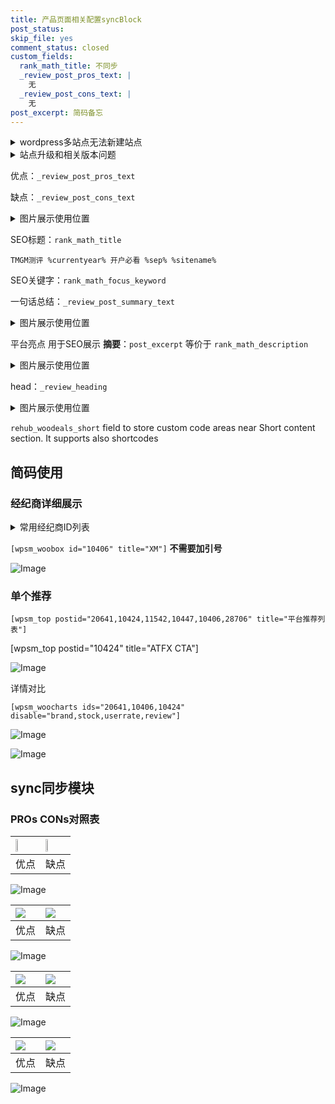 ```yaml
---
title: 产品页面相关配置syncBlock
post_status: 
skip_file: yes
comment_status: closed
custom_fields:
  rank_math_title: 不同步
  _review_post_pros_text: |
    无
  _review_post_cons_text: |
    无
post_excerpt: 简码备忘
---
```

<details><summary>wordpress多站点无法新建站点</summary>

<li>和报错需要清理cookies一样的原因</li>
<li>wp-config.php里面<code>define( 'SUBDOMAIN_INSTALL', false );//子域名安装</code></li>
<li>新建子站点是用<code>define( 'SUBDOMAIN_INSTALL', true);//子域名安装</code> 完成以后，改成<code>false</code></li>
</details>

<details><summary>站点升级和相关版本问题</summary>

<p>wordpress：5.9.9
woocommerce：7.5.1
出现问题的地方：主题选项里面>><strong>Product layout >>compact style</strong></p>
<p>如何出现没有用过的字段 导致无法保存。先导出配置 然后进行修改，后面再次恢复即可。</p>
<p>出现部分字段无法显示时，需要返回默认布局后，对产品进行保存就好了。</p>
<p></p>
</details>

优点：`_review_post_pros_text`

缺点：`_review_post_cons_text`

<details><summary>图片展示使用位置</summary>

<img src="https://prod-files-secure.s3.us-west-2.amazonaws.com/39ed1227-6d7d-4570-be36-9ccd4a2c4241/f51d3d83-55d4-4bdf-9604-f37ec77ab556/Untitled.png?X-Amz-Algorithm=AWS4-HMAC-SHA256&X-Amz-Content-Sha256=UNSIGNED-PAYLOAD&X-Amz-Credential=ASIAZI2LB4665ABC64XP%2F20250216%2Fus-west-2%2Fs3%2Faws4_request&X-Amz-Date=20250216T225522Z&X-Amz-Expires=3600&X-Amz-Security-Token=IQoJb3JpZ2luX2VjED4aCXVzLXdlc3QtMiJHMEUCIFYHGZa5A8UwMXdz3AOi2CYZY2RoflEsqH%2BMy7GGPd7QAiEAvk92FQp7RZJslBahIjioc1DLhdnz93To1fgQGrFKvP4q%2FwMIZxAAGgw2Mzc0MjMxODM4MDUiDKZ1zAilgA5dPJ7xVyrcA1Fz5gLIPNdRUE2fNCHrf8QIrxJMn4QxflCcpduMoGQ%2FQRPmlXW7XbIVEwcmbE9gqOaBfAt2s97l3jFM10QXZMr5x%2ByWow3iRADXV5ZoSQ3OcgzVqypHmxgXGjP3%2FDQRRX4HPtqH3lixfuqvW9icSbAZ2pZqKgtAA52kj1SCI6CfNDJjnFitfmuQodB6vSCrb1nFF6m1IaZQ4BAdZ4klw3ydjhltgT6jEU1k018qP9Z%2BtPodVLhNHvmO3BYBYARr2O7SJfGru8O81y1wzNQjQCOphFh6361iZg1v4B3ULhJGiarIvjJLNkVYQBDD1G2DIyMRdLngvj59zipyrjo4a6lt0%2Fce8gqFxJQNRoF6Ln0puNJ1%2BJ96SF%2FSoPYIjjvNw3jmWQCaOaBiV0g9IQZrTlmo1%2F%2B8ilF11n4Rzvwv9RoKhG37wEutaT%2FQNqskLUdqcj5FQyo9qyf7PXqpenwURw1sprkEvWh624EIYBFfw%2F9c%2F3z3urQGA4IUiDmIm%2BiD7F34rZ298Q%2BQG%2Ba4%2FRsSdN7zBumTqlAekV7nsw3LayPYK4N1OdOkABYJEgx3ItAeMLLLB%2BMQ8jG8TNBxwmKJz9f3m0NVjMtopD%2Bb8zNYwHoDeBxNQ5OxeBhzzQFmMI%2FHyb0GOqUBc5LWbje6OerXB63RjnztE9UszD0dnnr1Ef%2BxlVZSmOEbU6woBNL6DmyQweZAWKWzDRmZe9ANuKtXAH%2Bw4CPjfE4uKcP93laW0VTjyUwuZhNs%2BMy%2Bt6zuGmrf%2FeUPDV7mKHfPM3CciSBjf3lxUY5tUeC4aISVNdVfbfx5hqTFR6UNQt%2B2cbMJHTvl67hhw2PxxGpanh19maEXO7dovGNFqkRIb0C%2F&X-Amz-Signature=b721f13d5f22b414164806d9362e2d9a20f500d38fb0f01846830d5ea2f2f401&X-Amz-SignedHeaders=host&x-id=GetObject" alt="Image">
</details>

SEO标题：`rank_math_title`

`TMGM测评 %currentyear% 开户必看 %sep% %sitename%`

SEO关键字：`rank_math_focus_keyword`

一句话总结：`_review_post_summary_text`

<details><summary>图片展示使用位置</summary>

<img src="https://prod-files-secure.s3.us-west-2.amazonaws.com/39ed1227-6d7d-4570-be36-9ccd4a2c4241/4b96a922-296c-4f4e-8630-d1c870cbce01/Untitled.png?X-Amz-Algorithm=AWS4-HMAC-SHA256&X-Amz-Content-Sha256=UNSIGNED-PAYLOAD&X-Amz-Credential=ASIAZI2LB4663YNDAGDI%2F20250216%2Fus-west-2%2Fs3%2Faws4_request&X-Amz-Date=20250216T225522Z&X-Amz-Expires=3600&X-Amz-Security-Token=IQoJb3JpZ2luX2VjED4aCXVzLXdlc3QtMiJGMEQCIEYbTD0TIfl5AgKSHH7HnnS%2FFTfFRjD3Rvq0ye9ZYZ66AiAO%2F%2FDYMIBM1RxTG%2Bh1x2XmZmnQFOvfAXEKYQ%2F5sy8mESr%2FAwhnEAAaDDYzNzQyMzE4MzgwNSIMYc5vpUbeAqz89dsDKtwD7gcH3GAxF3qKgfZKumjkuL9BqxGG92T2eLNIoXn8K6ROlbcuIuunzbz1IVrCivO7SMCv4hx%2Fi2BfpYxDl8DSjzqiZcbUki2%2B7kh1QCCV1CSIzkV%2FZh38oDhF4hVphDXMVMElE57rGRqdUQtsPHb3MbHqdOyj4OLUkocA3VWNhct9izm0%2BAcdgPK0awNRmvJjMbW4BVLqSAtQCm8uLnGdWDztVuCwM6yCdwOD7HUsSpMk9WgR2IxEBW%2BeVRBN0SFnUTrS0RAu2cElA4mBEHcNF1sFTvV5DtMWyxnhrkhf%2Fx6a8rgh1ewcdv0%2B6iPJPgBo4hmBn04UxzxcSzpEPKPpJXBJXjZWnZRMmlR84GxjrPtLowTd%2FC%2BSnXMbFYXJ8gQ3YcVM4bwcRG%2Fr1gdS0%2Fdekzu82qsIw8at2YrmU%2BD78eWuwObxT0nmomcwuiO1tejvca9MdPuZRWxcSgNu71S8rczuTc7TNN4UrDwwKm9MmSrYn2vqICxSy8AyGhRL2urW%2FusHu7zSA84Ktrw9ZVNUj38I1R7JPlC13dr2JcVyjrTjfF6FmqmDZ6cBgaZQlkVQAWYTDH1q9v5Wc53IUAJuiaNNx0jm20dWrTSXlYw%2B52viteeFaYifa%2Fb%2BHJUwpcfJvQY6pgHa1m%2BQ9V9zH2g9%2FX2JfRv7xaz4i3Irpd%2FSDT6YYH9fMrpjmR9%2FqficASdcl59vEcOelhDJSgIzBuBqb%2Fd9ZQH%2BMeckQFDH23g7yHgrULmMXf6eEva7nIhaTYEtpbxexrIxjgmqybn9jh1Jtxeuhh4GxcgJ4j7AQPBuyRsTpplbHM7TwhEtwfKZvgNV%2Fr1XAP534LUEPk0LQJOS0uXeanPfk4sUho06&X-Amz-Signature=837c4be534fc6565a7c5ee2adbd90cf2f77b947e10338b8eb64d03151dc3139b&X-Amz-SignedHeaders=host&x-id=GetObject" alt="Image">
</details>

平台亮点 用于SEO展示 **摘要**：`post_excerpt`  等价于 `rank_math_description`

<details><summary>图片展示使用位置</summary>

<img src="https://prod-files-secure.s3.us-west-2.amazonaws.com/39ed1227-6d7d-4570-be36-9ccd4a2c4241/1ee11f63-b60a-4dfe-a7a7-d58ff23b5d88/Untitled.png?X-Amz-Algorithm=AWS4-HMAC-SHA256&X-Amz-Content-Sha256=UNSIGNED-PAYLOAD&X-Amz-Credential=ASIAZI2LB46665TRAMXQ%2F20250216%2Fus-west-2%2Fs3%2Faws4_request&X-Amz-Date=20250216T225523Z&X-Amz-Expires=3600&X-Amz-Security-Token=IQoJb3JpZ2luX2VjED4aCXVzLXdlc3QtMiJIMEYCIQD0G%2Fg2WpdJeRWIQ60Aaz62lr8YJKbVG7pAbrKZr878dAIhAMSiXcWcVS%2BkFzsDi5VT%2Bm7UFDOIPx2pcXtavJN0GpclKv8DCGcQABoMNjM3NDIzMTgzODA1IgwiLqx1K%2FhIKnKRvgsq3APFDPW4Rs93zPb9VEjtT6ks%2F7LnNRUKKGTwblRhbuMCI754CaGM2OL0gGLR8GBfSbE%2FJVQykduTnxgCRCUS9P7Z059ppddC10ZQDJ2Sfs%2BOnDGL8qYAfTSU6His9zCgHYQkKTJ8GuNxfbFEBVMBUBmSrYDhYCG5HUz5mJhxdDTdNWOj8l5oiwgbjKi%2BcajVkHNyfogKjik520H6q4vtdjp%2F1Pov2lrMunt5wRK69%2BqscEcgaYj51XokVzueukavPnjFdc6XjKejAZ1tL282dgjaVS9XcHB2cg8Y9qfecoR1shCecUPinHqaS2wJAg6%2FNDvbeIJTxIa%2FEp8zA%2BOWIiy9efv4tbO1CZL7%2FH3dNjmCrozCRv52unbeTOWbc3GvaKxWwceNd4gnMHfAPbP70xqYrCDmJGwgcgaGAN%2F%2BoFXGeJLVBdZDiJBJux6YsFAprYytayeT%2BBpYveWfow9yqXk3KD4LhqSqiZigFrYgljTbpzz79etvD5iLSmCAgNggNY292Ec3fra09Vy6WPU7x8ePD7xKRyAcshlBu3VXldvXBxEHWYX5sdKa%2FO6V37j1SXAgGYxQjgQD%2BgbZ1LNGwclLSy4m0IRjxKBoIZsXSx%2F8B9v5rfFWZVZE3qEyaTD6xsm9BjqkAeu6nlT2l380HqKz4GfumxIP3jZqH3TiBQw%2Fnrxj%2Fb2w2ZRTUFNCv8izCcQlvZ%2F9BF5PhsJKrY4es8lizhH%2BZCQHtLI0jcupp7HP9AIDN7luEU7GFfrSji%2F9zQHs1VKmRAfo23bjQLH9GAG9fQrkyva1xblj45kY1SDHkw%2FAd5ZbFwK0z2qKS%2B8JS1qX3t0BwnmUkSikVYwgnP5i%2B%2Btg%2FNGKyaMT&X-Amz-Signature=522314ea786accf0239b7987840d999fd2d3a559920ae7ad9e4916ed9b7066db&X-Amz-SignedHeaders=host&x-id=GetObject" alt="Image">
<img src="https://prod-files-secure.s3.us-west-2.amazonaws.com/39ed1227-6d7d-4570-be36-9ccd4a2c4241/ad4118b5-78d8-4fbe-801e-3b29b5d99c01/Untitled.png?X-Amz-Algorithm=AWS4-HMAC-SHA256&X-Amz-Content-Sha256=UNSIGNED-PAYLOAD&X-Amz-Credential=ASIAZI2LB46665TRAMXQ%2F20250216%2Fus-west-2%2Fs3%2Faws4_request&X-Amz-Date=20250216T225523Z&X-Amz-Expires=3600&X-Amz-Security-Token=IQoJb3JpZ2luX2VjED4aCXVzLXdlc3QtMiJIMEYCIQD0G%2Fg2WpdJeRWIQ60Aaz62lr8YJKbVG7pAbrKZr878dAIhAMSiXcWcVS%2BkFzsDi5VT%2Bm7UFDOIPx2pcXtavJN0GpclKv8DCGcQABoMNjM3NDIzMTgzODA1IgwiLqx1K%2FhIKnKRvgsq3APFDPW4Rs93zPb9VEjtT6ks%2F7LnNRUKKGTwblRhbuMCI754CaGM2OL0gGLR8GBfSbE%2FJVQykduTnxgCRCUS9P7Z059ppddC10ZQDJ2Sfs%2BOnDGL8qYAfTSU6His9zCgHYQkKTJ8GuNxfbFEBVMBUBmSrYDhYCG5HUz5mJhxdDTdNWOj8l5oiwgbjKi%2BcajVkHNyfogKjik520H6q4vtdjp%2F1Pov2lrMunt5wRK69%2BqscEcgaYj51XokVzueukavPnjFdc6XjKejAZ1tL282dgjaVS9XcHB2cg8Y9qfecoR1shCecUPinHqaS2wJAg6%2FNDvbeIJTxIa%2FEp8zA%2BOWIiy9efv4tbO1CZL7%2FH3dNjmCrozCRv52unbeTOWbc3GvaKxWwceNd4gnMHfAPbP70xqYrCDmJGwgcgaGAN%2F%2BoFXGeJLVBdZDiJBJux6YsFAprYytayeT%2BBpYveWfow9yqXk3KD4LhqSqiZigFrYgljTbpzz79etvD5iLSmCAgNggNY292Ec3fra09Vy6WPU7x8ePD7xKRyAcshlBu3VXldvXBxEHWYX5sdKa%2FO6V37j1SXAgGYxQjgQD%2BgbZ1LNGwclLSy4m0IRjxKBoIZsXSx%2F8B9v5rfFWZVZE3qEyaTD6xsm9BjqkAeu6nlT2l380HqKz4GfumxIP3jZqH3TiBQw%2Fnrxj%2Fb2w2ZRTUFNCv8izCcQlvZ%2F9BF5PhsJKrY4es8lizhH%2BZCQHtLI0jcupp7HP9AIDN7luEU7GFfrSji%2F9zQHs1VKmRAfo23bjQLH9GAG9fQrkyva1xblj45kY1SDHkw%2FAd5ZbFwK0z2qKS%2B8JS1qX3t0BwnmUkSikVYwgnP5i%2B%2Btg%2FNGKyaMT&X-Amz-Signature=5f3337c0f3fd71e30d6fe914a9b2763cae4d6e20a908cb7be9ad2e87f894432d&X-Amz-SignedHeaders=host&x-id=GetObject" alt="Image">
<img src="https://prod-files-secure.s3.us-west-2.amazonaws.com/39ed1227-6d7d-4570-be36-9ccd4a2c4241/a38cf7c9-a79c-4b64-9e94-13589fe0758b/Untitled.png?X-Amz-Algorithm=AWS4-HMAC-SHA256&X-Amz-Content-Sha256=UNSIGNED-PAYLOAD&X-Amz-Credential=ASIAZI2LB46665TRAMXQ%2F20250216%2Fus-west-2%2Fs3%2Faws4_request&X-Amz-Date=20250216T225523Z&X-Amz-Expires=3600&X-Amz-Security-Token=IQoJb3JpZ2luX2VjED4aCXVzLXdlc3QtMiJIMEYCIQD0G%2Fg2WpdJeRWIQ60Aaz62lr8YJKbVG7pAbrKZr878dAIhAMSiXcWcVS%2BkFzsDi5VT%2Bm7UFDOIPx2pcXtavJN0GpclKv8DCGcQABoMNjM3NDIzMTgzODA1IgwiLqx1K%2FhIKnKRvgsq3APFDPW4Rs93zPb9VEjtT6ks%2F7LnNRUKKGTwblRhbuMCI754CaGM2OL0gGLR8GBfSbE%2FJVQykduTnxgCRCUS9P7Z059ppddC10ZQDJ2Sfs%2BOnDGL8qYAfTSU6His9zCgHYQkKTJ8GuNxfbFEBVMBUBmSrYDhYCG5HUz5mJhxdDTdNWOj8l5oiwgbjKi%2BcajVkHNyfogKjik520H6q4vtdjp%2F1Pov2lrMunt5wRK69%2BqscEcgaYj51XokVzueukavPnjFdc6XjKejAZ1tL282dgjaVS9XcHB2cg8Y9qfecoR1shCecUPinHqaS2wJAg6%2FNDvbeIJTxIa%2FEp8zA%2BOWIiy9efv4tbO1CZL7%2FH3dNjmCrozCRv52unbeTOWbc3GvaKxWwceNd4gnMHfAPbP70xqYrCDmJGwgcgaGAN%2F%2BoFXGeJLVBdZDiJBJux6YsFAprYytayeT%2BBpYveWfow9yqXk3KD4LhqSqiZigFrYgljTbpzz79etvD5iLSmCAgNggNY292Ec3fra09Vy6WPU7x8ePD7xKRyAcshlBu3VXldvXBxEHWYX5sdKa%2FO6V37j1SXAgGYxQjgQD%2BgbZ1LNGwclLSy4m0IRjxKBoIZsXSx%2F8B9v5rfFWZVZE3qEyaTD6xsm9BjqkAeu6nlT2l380HqKz4GfumxIP3jZqH3TiBQw%2Fnrxj%2Fb2w2ZRTUFNCv8izCcQlvZ%2F9BF5PhsJKrY4es8lizhH%2BZCQHtLI0jcupp7HP9AIDN7luEU7GFfrSji%2F9zQHs1VKmRAfo23bjQLH9GAG9fQrkyva1xblj45kY1SDHkw%2FAd5ZbFwK0z2qKS%2B8JS1qX3t0BwnmUkSikVYwgnP5i%2B%2Btg%2FNGKyaMT&X-Amz-Signature=735a4f5234d50760c4e69e7917b70c22e4b213e31c0a1a1c02134ec8accebcf6&X-Amz-SignedHeaders=host&x-id=GetObject" alt="Image">
<img src="https://prod-files-secure.s3.us-west-2.amazonaws.com/39ed1227-6d7d-4570-be36-9ccd4a2c4241/7da6fc1e-d2ac-42ae-8c75-cb5749aa18f6/Untitled.png?X-Amz-Algorithm=AWS4-HMAC-SHA256&X-Amz-Content-Sha256=UNSIGNED-PAYLOAD&X-Amz-Credential=ASIAZI2LB46665TRAMXQ%2F20250216%2Fus-west-2%2Fs3%2Faws4_request&X-Amz-Date=20250216T225523Z&X-Amz-Expires=3600&X-Amz-Security-Token=IQoJb3JpZ2luX2VjED4aCXVzLXdlc3QtMiJIMEYCIQD0G%2Fg2WpdJeRWIQ60Aaz62lr8YJKbVG7pAbrKZr878dAIhAMSiXcWcVS%2BkFzsDi5VT%2Bm7UFDOIPx2pcXtavJN0GpclKv8DCGcQABoMNjM3NDIzMTgzODA1IgwiLqx1K%2FhIKnKRvgsq3APFDPW4Rs93zPb9VEjtT6ks%2F7LnNRUKKGTwblRhbuMCI754CaGM2OL0gGLR8GBfSbE%2FJVQykduTnxgCRCUS9P7Z059ppddC10ZQDJ2Sfs%2BOnDGL8qYAfTSU6His9zCgHYQkKTJ8GuNxfbFEBVMBUBmSrYDhYCG5HUz5mJhxdDTdNWOj8l5oiwgbjKi%2BcajVkHNyfogKjik520H6q4vtdjp%2F1Pov2lrMunt5wRK69%2BqscEcgaYj51XokVzueukavPnjFdc6XjKejAZ1tL282dgjaVS9XcHB2cg8Y9qfecoR1shCecUPinHqaS2wJAg6%2FNDvbeIJTxIa%2FEp8zA%2BOWIiy9efv4tbO1CZL7%2FH3dNjmCrozCRv52unbeTOWbc3GvaKxWwceNd4gnMHfAPbP70xqYrCDmJGwgcgaGAN%2F%2BoFXGeJLVBdZDiJBJux6YsFAprYytayeT%2BBpYveWfow9yqXk3KD4LhqSqiZigFrYgljTbpzz79etvD5iLSmCAgNggNY292Ec3fra09Vy6WPU7x8ePD7xKRyAcshlBu3VXldvXBxEHWYX5sdKa%2FO6V37j1SXAgGYxQjgQD%2BgbZ1LNGwclLSy4m0IRjxKBoIZsXSx%2F8B9v5rfFWZVZE3qEyaTD6xsm9BjqkAeu6nlT2l380HqKz4GfumxIP3jZqH3TiBQw%2Fnrxj%2Fb2w2ZRTUFNCv8izCcQlvZ%2F9BF5PhsJKrY4es8lizhH%2BZCQHtLI0jcupp7HP9AIDN7luEU7GFfrSji%2F9zQHs1VKmRAfo23bjQLH9GAG9fQrkyva1xblj45kY1SDHkw%2FAd5ZbFwK0z2qKS%2B8JS1qX3t0BwnmUkSikVYwgnP5i%2B%2Btg%2FNGKyaMT&X-Amz-Signature=13b55bb2cae1879f64110d046c4b09fd5fe52ad62032a11b62b9aa3b1773cdcd&X-Amz-SignedHeaders=host&x-id=GetObject" alt="Image">
<img src="https://prod-files-secure.s3.us-west-2.amazonaws.com/39ed1227-6d7d-4570-be36-9ccd4a2c4241/7e97f40a-eaee-47f5-b2f9-475f96808fa7/Untitled.png?X-Amz-Algorithm=AWS4-HMAC-SHA256&X-Amz-Content-Sha256=UNSIGNED-PAYLOAD&X-Amz-Credential=ASIAZI2LB46665TRAMXQ%2F20250216%2Fus-west-2%2Fs3%2Faws4_request&X-Amz-Date=20250216T225523Z&X-Amz-Expires=3600&X-Amz-Security-Token=IQoJb3JpZ2luX2VjED4aCXVzLXdlc3QtMiJIMEYCIQD0G%2Fg2WpdJeRWIQ60Aaz62lr8YJKbVG7pAbrKZr878dAIhAMSiXcWcVS%2BkFzsDi5VT%2Bm7UFDOIPx2pcXtavJN0GpclKv8DCGcQABoMNjM3NDIzMTgzODA1IgwiLqx1K%2FhIKnKRvgsq3APFDPW4Rs93zPb9VEjtT6ks%2F7LnNRUKKGTwblRhbuMCI754CaGM2OL0gGLR8GBfSbE%2FJVQykduTnxgCRCUS9P7Z059ppddC10ZQDJ2Sfs%2BOnDGL8qYAfTSU6His9zCgHYQkKTJ8GuNxfbFEBVMBUBmSrYDhYCG5HUz5mJhxdDTdNWOj8l5oiwgbjKi%2BcajVkHNyfogKjik520H6q4vtdjp%2F1Pov2lrMunt5wRK69%2BqscEcgaYj51XokVzueukavPnjFdc6XjKejAZ1tL282dgjaVS9XcHB2cg8Y9qfecoR1shCecUPinHqaS2wJAg6%2FNDvbeIJTxIa%2FEp8zA%2BOWIiy9efv4tbO1CZL7%2FH3dNjmCrozCRv52unbeTOWbc3GvaKxWwceNd4gnMHfAPbP70xqYrCDmJGwgcgaGAN%2F%2BoFXGeJLVBdZDiJBJux6YsFAprYytayeT%2BBpYveWfow9yqXk3KD4LhqSqiZigFrYgljTbpzz79etvD5iLSmCAgNggNY292Ec3fra09Vy6WPU7x8ePD7xKRyAcshlBu3VXldvXBxEHWYX5sdKa%2FO6V37j1SXAgGYxQjgQD%2BgbZ1LNGwclLSy4m0IRjxKBoIZsXSx%2F8B9v5rfFWZVZE3qEyaTD6xsm9BjqkAeu6nlT2l380HqKz4GfumxIP3jZqH3TiBQw%2Fnrxj%2Fb2w2ZRTUFNCv8izCcQlvZ%2F9BF5PhsJKrY4es8lizhH%2BZCQHtLI0jcupp7HP9AIDN7luEU7GFfrSji%2F9zQHs1VKmRAfo23bjQLH9GAG9fQrkyva1xblj45kY1SDHkw%2FAd5ZbFwK0z2qKS%2B8JS1qX3t0BwnmUkSikVYwgnP5i%2B%2Btg%2FNGKyaMT&X-Amz-Signature=2daea0e44489799a9668d3f45bf20100ae22d0bd36af0fad014b807c1dbdc782&X-Amz-SignedHeaders=host&x-id=GetObject" alt="Image">
</details>

head：`_review_heading`

<details><summary>图片展示使用位置</summary>

<img src="https://prod-files-secure.s3.us-west-2.amazonaws.com/39ed1227-6d7d-4570-be36-9ccd4a2c4241/3a4650ad-9887-415c-889a-edd51fa54f27/Untitled.png?X-Amz-Algorithm=AWS4-HMAC-SHA256&X-Amz-Content-Sha256=UNSIGNED-PAYLOAD&X-Amz-Credential=ASIAZI2LB466SXXR5QM5%2F20250216%2Fus-west-2%2Fs3%2Faws4_request&X-Amz-Date=20250216T225523Z&X-Amz-Expires=3600&X-Amz-Security-Token=IQoJb3JpZ2luX2VjED4aCXVzLXdlc3QtMiJHMEUCIEW0%2Ft6U4nQy2T%2BkaOuzoheni3Sk9LHYzc6mISDCBm3fAiEAg%2Fl0e69poskfTro0OK856Tm0PARKGMnTW%2BI0dtMm4sIq%2FwMIZxAAGgw2Mzc0MjMxODM4MDUiDDgl8y3yRU874aKN6ircA%2FKvxZ2osvPLSwstKQIud43DOSKqI5JGp51M9xf2Z%2BHpjTrSm0j04aBpvP7m0dMMFZhd5Ts%2BJ3VGb6%2BCvfWbLSLUUhcwMNIC6HcNoPNuU6dhlptxyDWs%2BFD%2FkCzQ4ewPFbFOkCn8OnUXXXKPu%2FogAJF7PhYxi0L1k85nW82ea5N2yRbDvPjSU8bh9RuUq0T9kMrbvSJXIAnDxFbUiNc1jEytfBtFVtXotn9RX9l5mYi5RZQIfnB%2BafNtkQFAEHkhfBw%2FzRD6ztykm93Yw0gj8vAcMgfzhvK8X%2FyLhNZWFIy7z46gt%2F019mE9UugmQVneT5dyDoHoveeIVVWABCFYIr2JTKNl3J4J8MTq3DiUn%2Bd0R%2FoTGClujpSuKAO20c%2Bvo1qmkBcC0auv%2BfO3H6udvvkR25DskbN%2BnxcPDI8UyfcEoWm%2FuKjre8CyFEQmJgzA53Hx4S8pVRnvA7jS3uz8sxmzlV807V6jJ2H8bNebRmrSB8BY46Tzk3hNflj1TvhElDwfcr6mAqtWcp9fd%2F3NmEmFtCDaUMQ9ULJZumR69B1OZzCHspOXP6kl%2BSSv0Vwp1Uha68aOCL2ScZuKSJP0u%2B9VcW2VgbmNuTaFLfWplwR4sZybkK43qHzCrFNUMKzHyb0GOqUBe1%2FAh1XKkWJKq9zmY8B6KTQOqy3eNQNZfilGjrXJgLsS9Vw3kMYng3MPJwJepSNzKcZ06S%2B8i1vHaI1fXl4%2BFsw40cvj23ilhrytjaBixq%2Bv%2BdBe2hAN9U79HolyrsQHo2zDYQoSsXifzyifTbddNBn7txAbRBb1nRCO2WICrtxlCXHaBMl7mVDXjRd6pBWd2tQ9fhb%2BU2dfDiygPLXoNE%2Bug243&X-Amz-Signature=7ecbf5f6657ad9c96ec1f545def19fd7d463a04b5986c6e47b3ed85bc4985e1c&X-Amz-SignedHeaders=host&x-id=GetObject" alt="Image">
</details>

`rehub_woodeals_short`	field to store custom code areas near Short content section. It supports also shortcodes



## 简码使用

### 经纪商详细展示

<details><summary>常用经纪商ID列表</summary>

<pre><code class="php">嘉盛 ===> 20641  [wpsm_woobox id="20641" title="嘉盛"]
易信easymarkets ===> 11542  [wpsm_woobox id="11542" title="易信easymarkets"]
ATFX外汇 ===> 10424  [wpsm_woobox id="10424" title="ATFX"]
XM ===> 10406  [wpsm_woobox id="10406" title="XM"]
TMGM ===> 29622  [wpsm_woobox id="29622" title="TMGM"]
HYCM ===> 10447  [wpsm_woobox id="10447" title="HYCM"]
fpmarkets澳福外汇 ===> 20639  [wpsm_woobox id="20639" title="fpmarkets澳福外汇"]</code></pre>
</details>

`[wpsm_woobox id="10406" title="XM"]` **不需要加引号**

![Image](https://prod-files-secure.s3.us-west-2.amazonaws.com/39ed1227-6d7d-4570-be36-9ccd4a2c4241/4f898f9d-0fa7-4e43-acd3-ac6bc7be575a/Untitled.png?X-Amz-Algorithm=AWS4-HMAC-SHA256&X-Amz-Content-Sha256=UNSIGNED-PAYLOAD&X-Amz-Credential=ASIAZI2LB466TC6PZVXJ%2F20250216%2Fus-west-2%2Fs3%2Faws4_request&X-Amz-Date=20250216T225521Z&X-Amz-Expires=3600&X-Amz-Security-Token=IQoJb3JpZ2luX2VjED4aCXVzLXdlc3QtMiJIMEYCIQCU%2BufBqkSKntCeTV3ryEEAKX0hcd%2B8eVhpMNNY3plDVAIhALHYjUDoJ8pxrmV6RvxQ5ehBLUqd9BmEEdF2JR9RAHsXKv8DCGcQABoMNjM3NDIzMTgzODA1IgyYI%2FcI%2FdmhdlIssh8q3APLuVExStUT2LHLKFYsru%2Ft5Vj5zvf8uScvRVVx7SB2BoP%2B3%2BtIOqEEpXTmwcDp1mFJf1FNLui01gUbDcmHIuwWBlCbMJY8LyqzYJ7jBktxVVDDas%2BkWpzGlOKfyp8gzdZGKB5EsACqI66OHFxSGAKvbOQB927xEZjfZCC9F9c2aoQTsY%2B63qX7KhofhuSaonjE8SUbbcJbSO%2BghyVvKtXD%2FkKbVdGcy2NXNJQdW%2BCpB3x8c8OOh6yhHxhYQ5sDTxV4QBQvLrgX%2B58vsNE%2BlEZFl1SjXbaFIyoODyyMJyFpiXXSmPFcMTx7W43FnkExIQD459yD3GvnkAYwdaIBDJ2LF0MRnjoZyTZ7lB5CA%2FkNvCRliptGJm2PyzAjFVUqWP3s%2BH3Vpwxd0ottH6TsS%2FZiZB3AZUk1ZhmyV0q5WOB%2Ftn0M5ars%2BRSGgaBSZmk4v7zieNIu%2B5RGSIbzhHRt5ELwyb4zYOZZX3CiN92qlnB%2BrtWfrLdRMiIm5jzRgSpnXiwGDEGNF10HGHB44X0nZwZb5D8m4SP2fbnaT%2BKaZzAjizSrv0tWxl%2B768yBd5a%2Fpg87gQWgMG%2FwjPCgPDmOQGyUpDYvsX6ggLDxq7b%2BQaFZZnR2ZWnt5lYCC4zkSjClx8m9BjqkAW1Y1EHYR%2Bnz4281eOwfTn1HFxXN%2F2vTlTyz7FX0L48QoHWDcH2dQuklAbGLvqdc8OIIk8V8fQ4GcQu8lGAbzZzCtPo6qq3ynYNsqZMyfv6yHHy64r3xe1ce2CzPdjJsZSRbSfGcsrHhbyczp38TCsvhHiiqiqjnkE3fpggrq2RS4XJOHxgPpvAFXzmyVqNqn5CFoWEy%2FdMh0%2FxeGUFKUaE3V0rO&X-Amz-Signature=bb5be2e9b0b2a9fd351314c47a67bc951c419cec01e1b1a7dba96684b7640b6f&X-Amz-SignedHeaders=host&x-id=GetObject)

### 单个推荐
`[wpsm_top postid="20641,10424,11542,10447,10406,28706" title="平台推荐列表"]`

[wpsm_top postid="10424" title="ATFX CTA"]

![Image](https://prod-files-secure.s3.us-west-2.amazonaws.com/39ed1227-6d7d-4570-be36-9ccd4a2c4241/5ac620dc-51a8-48b6-b55d-91f47299193c/Untitled.png?X-Amz-Algorithm=AWS4-HMAC-SHA256&X-Amz-Content-Sha256=UNSIGNED-PAYLOAD&X-Amz-Credential=ASIAZI2LB466TC6PZVXJ%2F20250216%2Fus-west-2%2Fs3%2Faws4_request&X-Amz-Date=20250216T225521Z&X-Amz-Expires=3600&X-Amz-Security-Token=IQoJb3JpZ2luX2VjED4aCXVzLXdlc3QtMiJIMEYCIQCU%2BufBqkSKntCeTV3ryEEAKX0hcd%2B8eVhpMNNY3plDVAIhALHYjUDoJ8pxrmV6RvxQ5ehBLUqd9BmEEdF2JR9RAHsXKv8DCGcQABoMNjM3NDIzMTgzODA1IgyYI%2FcI%2FdmhdlIssh8q3APLuVExStUT2LHLKFYsru%2Ft5Vj5zvf8uScvRVVx7SB2BoP%2B3%2BtIOqEEpXTmwcDp1mFJf1FNLui01gUbDcmHIuwWBlCbMJY8LyqzYJ7jBktxVVDDas%2BkWpzGlOKfyp8gzdZGKB5EsACqI66OHFxSGAKvbOQB927xEZjfZCC9F9c2aoQTsY%2B63qX7KhofhuSaonjE8SUbbcJbSO%2BghyVvKtXD%2FkKbVdGcy2NXNJQdW%2BCpB3x8c8OOh6yhHxhYQ5sDTxV4QBQvLrgX%2B58vsNE%2BlEZFl1SjXbaFIyoODyyMJyFpiXXSmPFcMTx7W43FnkExIQD459yD3GvnkAYwdaIBDJ2LF0MRnjoZyTZ7lB5CA%2FkNvCRliptGJm2PyzAjFVUqWP3s%2BH3Vpwxd0ottH6TsS%2FZiZB3AZUk1ZhmyV0q5WOB%2Ftn0M5ars%2BRSGgaBSZmk4v7zieNIu%2B5RGSIbzhHRt5ELwyb4zYOZZX3CiN92qlnB%2BrtWfrLdRMiIm5jzRgSpnXiwGDEGNF10HGHB44X0nZwZb5D8m4SP2fbnaT%2BKaZzAjizSrv0tWxl%2B768yBd5a%2Fpg87gQWgMG%2FwjPCgPDmOQGyUpDYvsX6ggLDxq7b%2BQaFZZnR2ZWnt5lYCC4zkSjClx8m9BjqkAW1Y1EHYR%2Bnz4281eOwfTn1HFxXN%2F2vTlTyz7FX0L48QoHWDcH2dQuklAbGLvqdc8OIIk8V8fQ4GcQu8lGAbzZzCtPo6qq3ynYNsqZMyfv6yHHy64r3xe1ce2CzPdjJsZSRbSfGcsrHhbyczp38TCsvhHiiqiqjnkE3fpggrq2RS4XJOHxgPpvAFXzmyVqNqn5CFoWEy%2FdMh0%2FxeGUFKUaE3V0rO&X-Amz-Signature=7b3ff1e2b0d04525a67a9b31fc54b92e85c4e4cd23e5ae8034c79c84189a0c45&X-Amz-SignedHeaders=host&x-id=GetObject)

详情对比

`[wpsm_woocharts ids="20641,10406,10424" disable="brand,stock,userrate,review"]`

![Image](https://prod-files-secure.s3.us-west-2.amazonaws.com/39ed1227-6d7d-4570-be36-9ccd4a2c4241/bf3ba45f-b9f3-4295-8aef-b4a495fd25f4/Untitled.png?X-Amz-Algorithm=AWS4-HMAC-SHA256&X-Amz-Content-Sha256=UNSIGNED-PAYLOAD&X-Amz-Credential=ASIAZI2LB466TC6PZVXJ%2F20250216%2Fus-west-2%2Fs3%2Faws4_request&X-Amz-Date=20250216T225521Z&X-Amz-Expires=3600&X-Amz-Security-Token=IQoJb3JpZ2luX2VjED4aCXVzLXdlc3QtMiJIMEYCIQCU%2BufBqkSKntCeTV3ryEEAKX0hcd%2B8eVhpMNNY3plDVAIhALHYjUDoJ8pxrmV6RvxQ5ehBLUqd9BmEEdF2JR9RAHsXKv8DCGcQABoMNjM3NDIzMTgzODA1IgyYI%2FcI%2FdmhdlIssh8q3APLuVExStUT2LHLKFYsru%2Ft5Vj5zvf8uScvRVVx7SB2BoP%2B3%2BtIOqEEpXTmwcDp1mFJf1FNLui01gUbDcmHIuwWBlCbMJY8LyqzYJ7jBktxVVDDas%2BkWpzGlOKfyp8gzdZGKB5EsACqI66OHFxSGAKvbOQB927xEZjfZCC9F9c2aoQTsY%2B63qX7KhofhuSaonjE8SUbbcJbSO%2BghyVvKtXD%2FkKbVdGcy2NXNJQdW%2BCpB3x8c8OOh6yhHxhYQ5sDTxV4QBQvLrgX%2B58vsNE%2BlEZFl1SjXbaFIyoODyyMJyFpiXXSmPFcMTx7W43FnkExIQD459yD3GvnkAYwdaIBDJ2LF0MRnjoZyTZ7lB5CA%2FkNvCRliptGJm2PyzAjFVUqWP3s%2BH3Vpwxd0ottH6TsS%2FZiZB3AZUk1ZhmyV0q5WOB%2Ftn0M5ars%2BRSGgaBSZmk4v7zieNIu%2B5RGSIbzhHRt5ELwyb4zYOZZX3CiN92qlnB%2BrtWfrLdRMiIm5jzRgSpnXiwGDEGNF10HGHB44X0nZwZb5D8m4SP2fbnaT%2BKaZzAjizSrv0tWxl%2B768yBd5a%2Fpg87gQWgMG%2FwjPCgPDmOQGyUpDYvsX6ggLDxq7b%2BQaFZZnR2ZWnt5lYCC4zkSjClx8m9BjqkAW1Y1EHYR%2Bnz4281eOwfTn1HFxXN%2F2vTlTyz7FX0L48QoHWDcH2dQuklAbGLvqdc8OIIk8V8fQ4GcQu8lGAbzZzCtPo6qq3ynYNsqZMyfv6yHHy64r3xe1ce2CzPdjJsZSRbSfGcsrHhbyczp38TCsvhHiiqiqjnkE3fpggrq2RS4XJOHxgPpvAFXzmyVqNqn5CFoWEy%2FdMh0%2FxeGUFKUaE3V0rO&X-Amz-Signature=5db5011fca321e120d61b859780f2351c45d12a8563de6763181b58a5291ae7a&X-Amz-SignedHeaders=host&x-id=GetObject)

![Image](https://prod-files-secure.s3.us-west-2.amazonaws.com/39ed1227-6d7d-4570-be36-9ccd4a2c4241/30bc56ef-f383-4b48-9768-2ebc9e436ec0/Untitled.png?X-Amz-Algorithm=AWS4-HMAC-SHA256&X-Amz-Content-Sha256=UNSIGNED-PAYLOAD&X-Amz-Credential=ASIAZI2LB466TC6PZVXJ%2F20250216%2Fus-west-2%2Fs3%2Faws4_request&X-Amz-Date=20250216T225521Z&X-Amz-Expires=3600&X-Amz-Security-Token=IQoJb3JpZ2luX2VjED4aCXVzLXdlc3QtMiJIMEYCIQCU%2BufBqkSKntCeTV3ryEEAKX0hcd%2B8eVhpMNNY3plDVAIhALHYjUDoJ8pxrmV6RvxQ5ehBLUqd9BmEEdF2JR9RAHsXKv8DCGcQABoMNjM3NDIzMTgzODA1IgyYI%2FcI%2FdmhdlIssh8q3APLuVExStUT2LHLKFYsru%2Ft5Vj5zvf8uScvRVVx7SB2BoP%2B3%2BtIOqEEpXTmwcDp1mFJf1FNLui01gUbDcmHIuwWBlCbMJY8LyqzYJ7jBktxVVDDas%2BkWpzGlOKfyp8gzdZGKB5EsACqI66OHFxSGAKvbOQB927xEZjfZCC9F9c2aoQTsY%2B63qX7KhofhuSaonjE8SUbbcJbSO%2BghyVvKtXD%2FkKbVdGcy2NXNJQdW%2BCpB3x8c8OOh6yhHxhYQ5sDTxV4QBQvLrgX%2B58vsNE%2BlEZFl1SjXbaFIyoODyyMJyFpiXXSmPFcMTx7W43FnkExIQD459yD3GvnkAYwdaIBDJ2LF0MRnjoZyTZ7lB5CA%2FkNvCRliptGJm2PyzAjFVUqWP3s%2BH3Vpwxd0ottH6TsS%2FZiZB3AZUk1ZhmyV0q5WOB%2Ftn0M5ars%2BRSGgaBSZmk4v7zieNIu%2B5RGSIbzhHRt5ELwyb4zYOZZX3CiN92qlnB%2BrtWfrLdRMiIm5jzRgSpnXiwGDEGNF10HGHB44X0nZwZb5D8m4SP2fbnaT%2BKaZzAjizSrv0tWxl%2B768yBd5a%2Fpg87gQWgMG%2FwjPCgPDmOQGyUpDYvsX6ggLDxq7b%2BQaFZZnR2ZWnt5lYCC4zkSjClx8m9BjqkAW1Y1EHYR%2Bnz4281eOwfTn1HFxXN%2F2vTlTyz7FX0L48QoHWDcH2dQuklAbGLvqdc8OIIk8V8fQ4GcQu8lGAbzZzCtPo6qq3ynYNsqZMyfv6yHHy64r3xe1ce2CzPdjJsZSRbSfGcsrHhbyczp38TCsvhHiiqiqjnkE3fpggrq2RS4XJOHxgPpvAFXzmyVqNqn5CFoWEy%2FdMh0%2FxeGUFKUaE3V0rO&X-Amz-Signature=442c9f37c2a7887ad386ab9df488406a240341a9bee00ba2c89b396f42804eff&X-Amz-SignedHeaders=host&x-id=GetObject)

## sync同步模块

### PROs CONs对照表

| <img src="https://cdn.ifttt.fun/gh/jarlin8/OSS@main/icons/customize/pros.svg" height="auto" width="37.3%"> | <img src="https://cdn.ifttt.fun/gh/jarlin8/OSS@main/icons/customize/cons.svg" height="auto" width="28.8%"> |
| :--- | :--- |
| 优点 | 缺点 |

![Image](https://prod-files-secure.s3.us-west-2.amazonaws.com/39ed1227-6d7d-4570-be36-9ccd4a2c4241/8742b755-dfb5-4004-9a5f-d6e561664bd8/Untitled.png?X-Amz-Algorithm=AWS4-HMAC-SHA256&X-Amz-Content-Sha256=UNSIGNED-PAYLOAD&X-Amz-Credential=ASIAZI2LB466TC6PZVXJ%2F20250216%2Fus-west-2%2Fs3%2Faws4_request&X-Amz-Date=20250216T225521Z&X-Amz-Expires=3600&X-Amz-Security-Token=IQoJb3JpZ2luX2VjED4aCXVzLXdlc3QtMiJIMEYCIQCU%2BufBqkSKntCeTV3ryEEAKX0hcd%2B8eVhpMNNY3plDVAIhALHYjUDoJ8pxrmV6RvxQ5ehBLUqd9BmEEdF2JR9RAHsXKv8DCGcQABoMNjM3NDIzMTgzODA1IgyYI%2FcI%2FdmhdlIssh8q3APLuVExStUT2LHLKFYsru%2Ft5Vj5zvf8uScvRVVx7SB2BoP%2B3%2BtIOqEEpXTmwcDp1mFJf1FNLui01gUbDcmHIuwWBlCbMJY8LyqzYJ7jBktxVVDDas%2BkWpzGlOKfyp8gzdZGKB5EsACqI66OHFxSGAKvbOQB927xEZjfZCC9F9c2aoQTsY%2B63qX7KhofhuSaonjE8SUbbcJbSO%2BghyVvKtXD%2FkKbVdGcy2NXNJQdW%2BCpB3x8c8OOh6yhHxhYQ5sDTxV4QBQvLrgX%2B58vsNE%2BlEZFl1SjXbaFIyoODyyMJyFpiXXSmPFcMTx7W43FnkExIQD459yD3GvnkAYwdaIBDJ2LF0MRnjoZyTZ7lB5CA%2FkNvCRliptGJm2PyzAjFVUqWP3s%2BH3Vpwxd0ottH6TsS%2FZiZB3AZUk1ZhmyV0q5WOB%2Ftn0M5ars%2BRSGgaBSZmk4v7zieNIu%2B5RGSIbzhHRt5ELwyb4zYOZZX3CiN92qlnB%2BrtWfrLdRMiIm5jzRgSpnXiwGDEGNF10HGHB44X0nZwZb5D8m4SP2fbnaT%2BKaZzAjizSrv0tWxl%2B768yBd5a%2Fpg87gQWgMG%2FwjPCgPDmOQGyUpDYvsX6ggLDxq7b%2BQaFZZnR2ZWnt5lYCC4zkSjClx8m9BjqkAW1Y1EHYR%2Bnz4281eOwfTn1HFxXN%2F2vTlTyz7FX0L48QoHWDcH2dQuklAbGLvqdc8OIIk8V8fQ4GcQu8lGAbzZzCtPo6qq3ynYNsqZMyfv6yHHy64r3xe1ce2CzPdjJsZSRbSfGcsrHhbyczp38TCsvhHiiqiqjnkE3fpggrq2RS4XJOHxgPpvAFXzmyVqNqn5CFoWEy%2FdMh0%2FxeGUFKUaE3V0rO&X-Amz-Signature=3761815f4b2b50bac2dc973743e1296b21c17fe8df164427162e2ff2c222016c&X-Amz-SignedHeaders=host&x-id=GetObject)

| <img src="https://cdn.ifttt.fun/gh/jarlin8/OSS@main/icons/customize/pros1.svg" height="auto"> | <img src="https://cdn.ifttt.fun/gh/jarlin8/OSS@main/icons/customize/cons1.svg" height="auto"> |
| :--- | :--- |
| 优点 | 缺点 |

![Image](https://prod-files-secure.s3.us-west-2.amazonaws.com/39ed1227-6d7d-4570-be36-9ccd4a2c4241/806358f8-c9c4-4e17-bb35-c6c76a5397a5/Untitled.png?X-Amz-Algorithm=AWS4-HMAC-SHA256&X-Amz-Content-Sha256=UNSIGNED-PAYLOAD&X-Amz-Credential=ASIAZI2LB466TC6PZVXJ%2F20250216%2Fus-west-2%2Fs3%2Faws4_request&X-Amz-Date=20250216T225521Z&X-Amz-Expires=3600&X-Amz-Security-Token=IQoJb3JpZ2luX2VjED4aCXVzLXdlc3QtMiJIMEYCIQCU%2BufBqkSKntCeTV3ryEEAKX0hcd%2B8eVhpMNNY3plDVAIhALHYjUDoJ8pxrmV6RvxQ5ehBLUqd9BmEEdF2JR9RAHsXKv8DCGcQABoMNjM3NDIzMTgzODA1IgyYI%2FcI%2FdmhdlIssh8q3APLuVExStUT2LHLKFYsru%2Ft5Vj5zvf8uScvRVVx7SB2BoP%2B3%2BtIOqEEpXTmwcDp1mFJf1FNLui01gUbDcmHIuwWBlCbMJY8LyqzYJ7jBktxVVDDas%2BkWpzGlOKfyp8gzdZGKB5EsACqI66OHFxSGAKvbOQB927xEZjfZCC9F9c2aoQTsY%2B63qX7KhofhuSaonjE8SUbbcJbSO%2BghyVvKtXD%2FkKbVdGcy2NXNJQdW%2BCpB3x8c8OOh6yhHxhYQ5sDTxV4QBQvLrgX%2B58vsNE%2BlEZFl1SjXbaFIyoODyyMJyFpiXXSmPFcMTx7W43FnkExIQD459yD3GvnkAYwdaIBDJ2LF0MRnjoZyTZ7lB5CA%2FkNvCRliptGJm2PyzAjFVUqWP3s%2BH3Vpwxd0ottH6TsS%2FZiZB3AZUk1ZhmyV0q5WOB%2Ftn0M5ars%2BRSGgaBSZmk4v7zieNIu%2B5RGSIbzhHRt5ELwyb4zYOZZX3CiN92qlnB%2BrtWfrLdRMiIm5jzRgSpnXiwGDEGNF10HGHB44X0nZwZb5D8m4SP2fbnaT%2BKaZzAjizSrv0tWxl%2B768yBd5a%2Fpg87gQWgMG%2FwjPCgPDmOQGyUpDYvsX6ggLDxq7b%2BQaFZZnR2ZWnt5lYCC4zkSjClx8m9BjqkAW1Y1EHYR%2Bnz4281eOwfTn1HFxXN%2F2vTlTyz7FX0L48QoHWDcH2dQuklAbGLvqdc8OIIk8V8fQ4GcQu8lGAbzZzCtPo6qq3ynYNsqZMyfv6yHHy64r3xe1ce2CzPdjJsZSRbSfGcsrHhbyczp38TCsvhHiiqiqjnkE3fpggrq2RS4XJOHxgPpvAFXzmyVqNqn5CFoWEy%2FdMh0%2FxeGUFKUaE3V0rO&X-Amz-Signature=c6f2d3aaaed14b7887d3912141ee885fa1bbbd35957d32e837831e8471361b9c&X-Amz-SignedHeaders=host&x-id=GetObject)

| <img src="https://cdn.ifttt.fun/gh/jarlin8/OSS@main/icons/customize/pros2.svg" height="auto"> | <img src="https://cdn.ifttt.fun/gh/jarlin8/OSS@main/icons/customize/cons2.svg" height="auto"> |
| :--- | :--- |
| 优点 | 缺点 |

![Image](https://prod-files-secure.s3.us-west-2.amazonaws.com/39ed1227-6d7d-4570-be36-9ccd4a2c4241/a9245ec9-70dd-4005-b534-0d54315fc5f3/Untitled.png?X-Amz-Algorithm=AWS4-HMAC-SHA256&X-Amz-Content-Sha256=UNSIGNED-PAYLOAD&X-Amz-Credential=ASIAZI2LB466TC6PZVXJ%2F20250216%2Fus-west-2%2Fs3%2Faws4_request&X-Amz-Date=20250216T225521Z&X-Amz-Expires=3600&X-Amz-Security-Token=IQoJb3JpZ2luX2VjED4aCXVzLXdlc3QtMiJIMEYCIQCU%2BufBqkSKntCeTV3ryEEAKX0hcd%2B8eVhpMNNY3plDVAIhALHYjUDoJ8pxrmV6RvxQ5ehBLUqd9BmEEdF2JR9RAHsXKv8DCGcQABoMNjM3NDIzMTgzODA1IgyYI%2FcI%2FdmhdlIssh8q3APLuVExStUT2LHLKFYsru%2Ft5Vj5zvf8uScvRVVx7SB2BoP%2B3%2BtIOqEEpXTmwcDp1mFJf1FNLui01gUbDcmHIuwWBlCbMJY8LyqzYJ7jBktxVVDDas%2BkWpzGlOKfyp8gzdZGKB5EsACqI66OHFxSGAKvbOQB927xEZjfZCC9F9c2aoQTsY%2B63qX7KhofhuSaonjE8SUbbcJbSO%2BghyVvKtXD%2FkKbVdGcy2NXNJQdW%2BCpB3x8c8OOh6yhHxhYQ5sDTxV4QBQvLrgX%2B58vsNE%2BlEZFl1SjXbaFIyoODyyMJyFpiXXSmPFcMTx7W43FnkExIQD459yD3GvnkAYwdaIBDJ2LF0MRnjoZyTZ7lB5CA%2FkNvCRliptGJm2PyzAjFVUqWP3s%2BH3Vpwxd0ottH6TsS%2FZiZB3AZUk1ZhmyV0q5WOB%2Ftn0M5ars%2BRSGgaBSZmk4v7zieNIu%2B5RGSIbzhHRt5ELwyb4zYOZZX3CiN92qlnB%2BrtWfrLdRMiIm5jzRgSpnXiwGDEGNF10HGHB44X0nZwZb5D8m4SP2fbnaT%2BKaZzAjizSrv0tWxl%2B768yBd5a%2Fpg87gQWgMG%2FwjPCgPDmOQGyUpDYvsX6ggLDxq7b%2BQaFZZnR2ZWnt5lYCC4zkSjClx8m9BjqkAW1Y1EHYR%2Bnz4281eOwfTn1HFxXN%2F2vTlTyz7FX0L48QoHWDcH2dQuklAbGLvqdc8OIIk8V8fQ4GcQu8lGAbzZzCtPo6qq3ynYNsqZMyfv6yHHy64r3xe1ce2CzPdjJsZSRbSfGcsrHhbyczp38TCsvhHiiqiqjnkE3fpggrq2RS4XJOHxgPpvAFXzmyVqNqn5CFoWEy%2FdMh0%2FxeGUFKUaE3V0rO&X-Amz-Signature=3a23fe3a252d13fab2976a62fea764f166dea8fb7a31ca2ae912e9df345f289d&X-Amz-SignedHeaders=host&x-id=GetObject)

| <img src="https://cdn.ifttt.fun/gh/jarlin8/OSS@main/icons/customize/pros3.svg" height="auto"> | <img src="https://cdn.ifttt.fun/gh/jarlin8/OSS@main/icons/customize/cons3.svg" height="auto"> |
| :--- | :--- |
| 优点 | 缺点 |

![Image](https://prod-files-secure.s3.us-west-2.amazonaws.com/39ed1227-6d7d-4570-be36-9ccd4a2c4241/e1e580a2-2e5c-4780-9ff4-19c318fc2284/Untitled.png?X-Amz-Algorithm=AWS4-HMAC-SHA256&X-Amz-Content-Sha256=UNSIGNED-PAYLOAD&X-Amz-Credential=ASIAZI2LB466TC6PZVXJ%2F20250216%2Fus-west-2%2Fs3%2Faws4_request&X-Amz-Date=20250216T225521Z&X-Amz-Expires=3600&X-Amz-Security-Token=IQoJb3JpZ2luX2VjED4aCXVzLXdlc3QtMiJIMEYCIQCU%2BufBqkSKntCeTV3ryEEAKX0hcd%2B8eVhpMNNY3plDVAIhALHYjUDoJ8pxrmV6RvxQ5ehBLUqd9BmEEdF2JR9RAHsXKv8DCGcQABoMNjM3NDIzMTgzODA1IgyYI%2FcI%2FdmhdlIssh8q3APLuVExStUT2LHLKFYsru%2Ft5Vj5zvf8uScvRVVx7SB2BoP%2B3%2BtIOqEEpXTmwcDp1mFJf1FNLui01gUbDcmHIuwWBlCbMJY8LyqzYJ7jBktxVVDDas%2BkWpzGlOKfyp8gzdZGKB5EsACqI66OHFxSGAKvbOQB927xEZjfZCC9F9c2aoQTsY%2B63qX7KhofhuSaonjE8SUbbcJbSO%2BghyVvKtXD%2FkKbVdGcy2NXNJQdW%2BCpB3x8c8OOh6yhHxhYQ5sDTxV4QBQvLrgX%2B58vsNE%2BlEZFl1SjXbaFIyoODyyMJyFpiXXSmPFcMTx7W43FnkExIQD459yD3GvnkAYwdaIBDJ2LF0MRnjoZyTZ7lB5CA%2FkNvCRliptGJm2PyzAjFVUqWP3s%2BH3Vpwxd0ottH6TsS%2FZiZB3AZUk1ZhmyV0q5WOB%2Ftn0M5ars%2BRSGgaBSZmk4v7zieNIu%2B5RGSIbzhHRt5ELwyb4zYOZZX3CiN92qlnB%2BrtWfrLdRMiIm5jzRgSpnXiwGDEGNF10HGHB44X0nZwZb5D8m4SP2fbnaT%2BKaZzAjizSrv0tWxl%2B768yBd5a%2Fpg87gQWgMG%2FwjPCgPDmOQGyUpDYvsX6ggLDxq7b%2BQaFZZnR2ZWnt5lYCC4zkSjClx8m9BjqkAW1Y1EHYR%2Bnz4281eOwfTn1HFxXN%2F2vTlTyz7FX0L48QoHWDcH2dQuklAbGLvqdc8OIIk8V8fQ4GcQu8lGAbzZzCtPo6qq3ynYNsqZMyfv6yHHy64r3xe1ce2CzPdjJsZSRbSfGcsrHhbyczp38TCsvhHiiqiqjnkE3fpggrq2RS4XJOHxgPpvAFXzmyVqNqn5CFoWEy%2FdMh0%2FxeGUFKUaE3V0rO&X-Amz-Signature=76a64afee3d4d21899fa5bf12373bfce892ffa9b442dba92b0dc3332b6e121e9&X-Amz-SignedHeaders=host&x-id=GetObject)